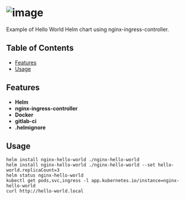 # ![image](https://github.com/gma1k/helm-charts/assets/138721734/966bf6f0-8aaa-4fb7-b3d1-8dacf21b4b1b)

Example of Hello World Helm chart using nginx-ingress-controller.

## Table of Contents

- [Features](#features)
- [Usage](#usage)

## Features

- **Helm**
- **nginx-ingress-controller**
- **Docker**
- **gitlab-ci**
- **.helmignore**

## Usage

```
helm install nginx-hello-world ./nginx-hello-world
helm install nginx-hello-world ./nginx-hello-world --set hello-world.replicaCount=3
helm status nginx-hello-world
kubectl get pods,svc,ingress -l app.kubernetes.io/instance=nginx-hello-world
curl http://hello-world.local
```

